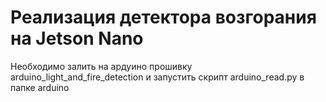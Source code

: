 # Реализация детектора возгорания на Jetson Nano
Необходимо залить на ардуино прошивку arduino_light_and_fire_detection и запустить скрипт arduino_read.py в папке arduino

